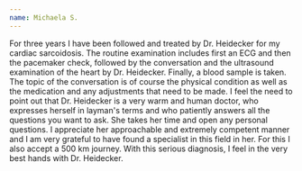 ```yaml
---
name: Michaela S.
---
```

For three years I have been followed and treated by Dr. Heidecker for my cardiac sarcoidosis.
The routine examination includes first an ECG and then the pacemaker check, followed by the conversation and the ultrasound examination of the heart by Dr. Heidecker.
Finally, a blood sample is taken.
The topic of the conversation is of course the physical condition as well as the medication and any adjustments that need to be made.
I feel the need to point out that Dr. Heidecker is a very warm and human doctor,
who expresses herself in layman's terms and who patiently answers all the questions you want to ask.
She takes her time and open any personal questions. I appreciate her approachable and
extremely competent manner and I am very grateful to have found a specialist in this field in her.
For this I also accept a 500 km journey. With this serious diagnosis, I feel  in the very best hands with Dr. Heidecker.